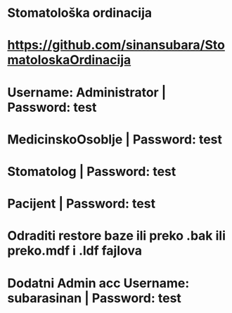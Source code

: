 # Stomatološka ordinacija
# https://github.com/sinansubara/StomatoloskaOrdinacija

# 
# Username: Administrator | Password: test
# MedicinskoOsoblje | Password: test
# Stomatolog | Password: test
# Pacijent | Password: test
#

# Odraditi restore baze ili preko .bak ili preko.mdf i .ldf fajlova
# Dodatni Admin acc Username: subarasinan | Password: test
